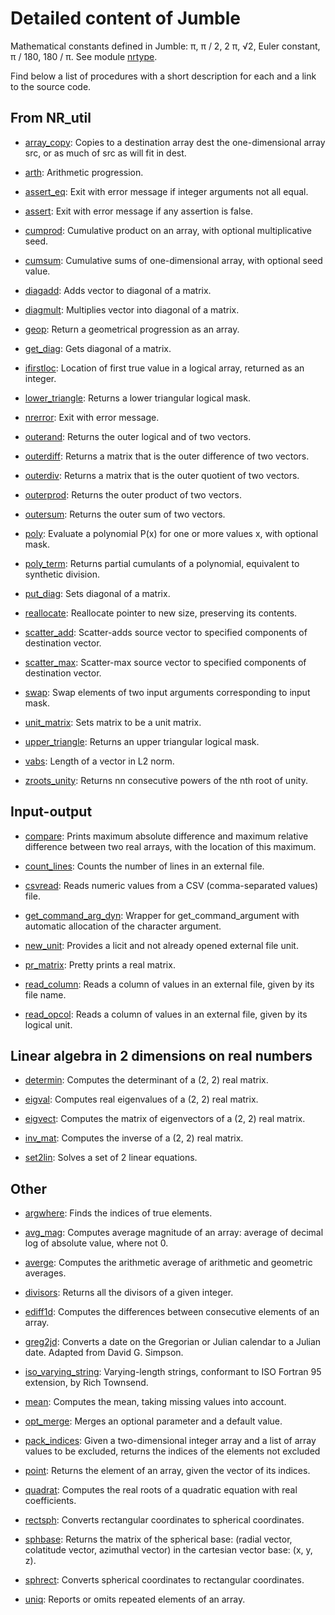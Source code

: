 # Detailed content of Jumble

Mathematical constants defined in Jumble: π, π / 2, 2 π, √2, Euler
constant, π / 180, 180 / π. See module
[nrtype](https://github.com/lguez/Jumble/blob/master/NR_util/nrtype.F90).

Find below a list of procedures with a short description for each and
a link to the source code.

## From NR\_util

- [array\_copy](https://github.com/lguez/Jumble/blob/master/NR_util/array_copy.f90): Copies to a destination array dest the one-dimensional array src, or as much of src as will fit in dest.

- [arth](https://github.com/lguez/Jumble/blob/master/NR_util/arth.f90): Arithmetic progression.

- [assert\_eq](https://github.com/lguez/Jumble/blob/master/NR_util/assert_eq.f90): Exit with error message if integer arguments not all equal.

- [assert](https://github.com/lguez/Jumble/blob/master/NR_util/assert.f90): Exit with error message if any assertion is false.

- [cumprod](https://github.com/lguez/Jumble/blob/master/NR_util/cumprod.f90): Cumulative product on an array, with optional multiplicative seed.

- [cumsum](https://github.com/lguez/Jumble/blob/master/NR_util/cumsum.f90): Cumulative sums of one-dimensional array, with optional seed value.

- [diagadd](https://github.com/lguez/Jumble/blob/master/NR_util/diagadd.f90): Adds vector to diagonal of a matrix.

- [diagmult](https://github.com/lguez/Jumble/blob/master/NR_util/diagmult.f90): Multiplies vector into diagonal of a matrix.

- [geop](https://github.com/lguez/Jumble/blob/master/NR_util/geop.f90): Return a geometrical progression as an array.

- [get\_diag](https://github.com/lguez/Jumble/blob/master/NR_util/get_diag.f90): Gets diagonal of a matrix.

- [ifirstloc](https://github.com/lguez/Jumble/blob/master/NR_util/ifirstloc.f90): Location of first true value in a logical array, returned as an integer.

- [lower\_triangle](https://github.com/lguez/Jumble/blob/master/NR_util/lower_triangle.f90): Returns a lower triangular logical mask.

- [nrerror](https://github.com/lguez/Jumble/blob/master/NR_util/nrerror.f90): Exit with error message.

- [outerand](https://github.com/lguez/Jumble/blob/master/NR_util/outerand.f90): Returns the outer logical and of two vectors.

- [outerdiff](https://github.com/lguez/Jumble/blob/master/NR_util/outerdiff.f90): Returns a matrix that is the outer difference of two vectors.

- [outerdiv](https://github.com/lguez/Jumble/blob/master/NR_util/outerdiv.f90): Returns a matrix that is the outer quotient of two vectors.

- [outerprod](https://github.com/lguez/Jumble/blob/master/NR_util/outerprod.f90): Returns the outer product of two vectors.

- [outersum](https://github.com/lguez/Jumble/blob/master/NR_util/outersum.f90): Returns the outer sum of two vectors.

- [poly](https://github.com/lguez/Jumble/blob/master/NR_util/poly.f90): Evaluate a polynomial P(x) for one or more values x, with optional mask.

- [poly\_term](https://github.com/lguez/Jumble/blob/master/NR_util/poly_term.f90): Returns partial cumulants of a polynomial, equivalent to synthetic division.

- [put\_diag](https://github.com/lguez/Jumble/blob/master/NR_util/put_diag.f90): Sets diagonal of a matrix.

- [reallocate](https://github.com/lguez/Jumble/blob/master/NR_util/reallocate.f90): Reallocate pointer to new size, preserving its contents.

- [scatter\_add](https://github.com/lguez/Jumble/blob/master/NR_util/scatter_add.f90): Scatter-adds source vector to specified components of destination vector.

- [scatter\_max](https://github.com/lguez/Jumble/blob/master/NR_util/scatter_max.f90): Scatter-max source vector to specified components of destination vector.

- [swap](https://github.com/lguez/Jumble/blob/master/NR_util/swap.f90): Swap elements of two input arguments corresponding to input mask.

- [unit\_matrix](https://github.com/lguez/Jumble/blob/master/NR_util/unit_matrix.f90): Sets matrix to be a unit matrix.

- [upper\_triangle](https://github.com/lguez/Jumble/blob/master/NR_util/upper_triangle.f90): Returns an upper triangular logical mask.

- [vabs](https://github.com/lguez/Jumble/blob/master/NR_util/vabs.f90): Length of a vector in L2 norm.

- [zroots\_unity](https://github.com/lguez/Jumble/blob/master/NR_util/zroots_unity.f90): Returns nn consecutive powers of the nth root of unity.

## Input-output

- [compare](https://github.com/lguez/Jumble/blob/master/Input_output/compare.f90): Prints maximum absolute difference and maximum relative difference between two real arrays, with the location of this maximum.

- [count\_lines](https://github.com/lguez/Jumble/blob/master/Input_output/count_lines.f90): Counts the number of lines in an external file.

- [csvread](https://github.com/lguez/Jumble/blob/master/Input_output/csvread.f90): Reads numeric values from a CSV (comma-separated values) file.

- [get\_command\_arg\_dyn](https://github.com/lguez/Jumble/blob/master/Input_output/get_command_arg_dyn.f90): Wrapper for get\_command\_argument with automatic allocation of the character argument.

- [new\_unit](https://github.com/lguez/Jumble/blob/master/Input_output/new_unit.f90): Provides a licit and not already opened external file unit.

- [pr\_matrix](https://github.com/lguez/Jumble/blob/master/Input_output/pr_matrix.f90): Pretty prints a real matrix.

- [read\_column](https://github.com/lguez/Jumble/blob/master/Input_output/read_column.f90):
  Reads a column of values in an external file, given by its file name.

- [read\_opcol](https://github.com/lguez/Jumble/blob/master/Input_output/read_opcol.f90):
  Reads a column of values in an external file, given by its logical unit.

## Linear algebra in 2 dimensions on real numbers

- [determin](https://github.com/lguez/Jumble/blob/master/Numerical/Lin_2d_real/determin.f90): Computes the determinant of a (2, 2) real matrix.

- [eigval](https://github.com/lguez/Jumble/blob/master/Numerical/Lin_2d_real/eigval.f90): Computes real eigenvalues of a (2, 2) real matrix.

- [eigvect](https://github.com/lguez/Jumble/blob/master/Numerical/Lin_2d_real/eigvect.f90): Computes the matrix of eigenvectors of a (2, 2) real matrix.

- [inv\_mat](https://github.com/lguez/Jumble/blob/master/Numerical/Lin_2d_real/inv_mat.f90): Computes the inverse of a (2, 2) real matrix.

- [set2lin](https://github.com/lguez/Jumble/blob/master/Numerical/Lin_2d_real/set2lin.f90): Solves a set of 2 linear equations.

## Other

- [argwhere](https://github.com/lguez/Jumble/blob/master/Numerical/argwhere.f90):
  Finds the indices of true elements.
  
- [avg\_mag](https://github.com/lguez/Jumble/blob/master/avg_mag.f90):
  Computes average magnitude of an array: average of decimal log of
  absolute value, where not 0.
  
- [averge](https://github.com/lguez/Jumble/blob/master/Numerical/averge.f90): Computes the arithmetic average of arithmetic and geometric averages.

- [divisors](https://github.com/lguez/Jumble/blob/master/Numerical/divisors.f90): Returns all the divisors of a given integer.

- [ediff1d](https://github.com/lguez/Jumble/blob/master/Numerical/ediff1d.f90): Computes the differences between consecutive elements of an array.

- [greg2jd](https://github.com/lguez/Jumble/blob/master/greg2jd.f90): Converts a date on the Gregorian or Julian calendar to a Julian date. Adapted from David G. Simpson.

- [iso\_varying\_string](https://github.com/lguez/Jumble/blob/master/iso_varying_string.f90):
  Varying-length strings, conformant to ISO Fortran 95 extension, by
  Rich Townsend.

- [mean](https://github.com/lguez/Jumble/blob/master/Numerical/mean.f90):
  Computes the mean, taking missing values into account.

- [opt\_merge](https://github.com/lguez/Jumble/blob/master/opt_merge.f90): Merges an optional parameter and a default value.

- [pack\_indices](https://github.com/lguez/Jumble/blob/master/Numerical/pack_indices.f90): Given a two-dimensional integer array and a list of array values to be excluded, returns the indices of the elements not excluded

- [point](https://github.com/lguez/Jumble/blob/master/point.f90): Returns the element of an array, given the vector of its indices.

- [quadrat](https://github.com/lguez/Jumble/blob/master/Numerical/quadrat.f90): Computes the real roots of a quadratic equation with real coefficients.

- [rectsph](https://github.com/lguez/Jumble/blob/master/Numerical/spherical.f90): Converts rectangular coordinates to spherical coordinates.

- [sphbase](https://github.com/lguez/Jumble/blob/master/Numerical/spherical.f90): Returns the matrix of the spherical base: (radial vector, colatitude vector, azimuthal vector) in the cartesian vector base: (x, y, z).

- [sphrect](https://github.com/lguez/Jumble/blob/master/Numerical/spherical.f90): Converts spherical coordinates to rectangular coordinates.

- [uniq](https://github.com/lguez/Jumble/blob/master/uniq.f90): Reports or omits repeated elements of an array.
